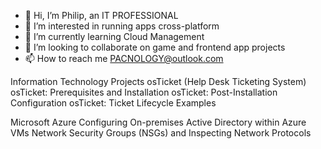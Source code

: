 - 👋 Hi, I’m Philip, an IT PROFESSIONAL
- 👀 I’m interested in running apps cross-platform
- 🌱 I’m currently learning Cloud Management
- 💞️ I’m looking to collaborate on game and frontend app projects
- 📫 How to reach me PACNOLOGY@outlook.com

Information Technology Projects
osTicket (Help Desk Ticketing System)
osTicket: Prerequisites and Installation
osTicket: Post-Installation Configuration
osTicket: Ticket Lifecycle Examples

Microsoft Azure
Configuring On-premises Active Directory within Azure VMs
Network Security Groups (NSGs) and Inspecting Network Protocols
<!---
PACNOLOGY/PACNOLOGY is a ✨ special ✨ repository because its `README.md` (this file) appears on your GitHub profile.
You can click the Preview link to take a look at your changes.
--->
